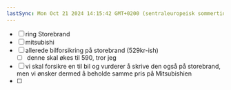 ```yaml
---
lastSync: Mon Oct 21 2024 14:15:42 GMT+0200 (sentraleuropeisk sommertid)
---
```

- [ ] ring Storebrand 
- [ ] mitsubishi
- [ ] allerede bilforsikring på storebrand (529kr-ish)
	- [ ] denne skal økes til 590, tror jeg 
- [ ] vi skal forsikre en til bil og vurderer å skrive den også på storebrand, men vi ønsker dermed å beholde samme pris på Mitsubishien 
- [ ] 